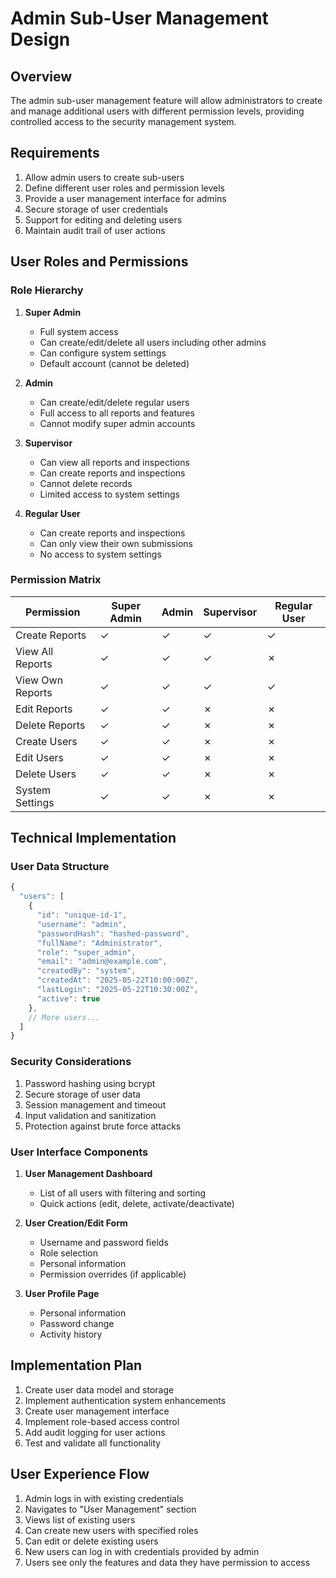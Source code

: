 # Admin Sub-User Management Design

## Overview
The admin sub-user management feature will allow administrators to create and manage additional users with different permission levels, providing controlled access to the security management system.

## Requirements
1. Allow admin users to create sub-users
2. Define different user roles and permission levels
3. Provide a user management interface for admins
4. Secure storage of user credentials
5. Support for editing and deleting users
6. Maintain audit trail of user actions

## User Roles and Permissions

### Role Hierarchy
1. **Super Admin**
   - Full system access
   - Can create/edit/delete all users including other admins
   - Can configure system settings
   - Default account (cannot be deleted)

2. **Admin**
   - Can create/edit/delete regular users
   - Full access to all reports and features
   - Cannot modify super admin accounts

3. **Supervisor**
   - Can view all reports and inspections
   - Can create reports and inspections
   - Cannot delete records
   - Limited access to system settings

4. **Regular User**
   - Can create reports and inspections
   - Can only view their own submissions
   - No access to system settings

### Permission Matrix

| Permission | Super Admin | Admin | Supervisor | Regular User |
|------------|------------|-------|------------|--------------|
| Create Reports | ✓ | ✓ | ✓ | ✓ |
| View All Reports | ✓ | ✓ | ✓ | ✗ |
| View Own Reports | ✓ | ✓ | ✓ | ✓ |
| Edit Reports | ✓ | ✓ | ✗ | ✗ |
| Delete Reports | ✓ | ✓ | ✗ | ✗ |
| Create Users | ✓ | ✓ | ✗ | ✗ |
| Edit Users | ✓ | ✓ | ✗ | ✗ |
| Delete Users | ✓ | ✓ | ✗ | ✗ |
| System Settings | ✓ | ✓ | ✗ | ✗ |

## Technical Implementation

### User Data Structure
```javascript
{
  "users": [
    {
      "id": "unique-id-1",
      "username": "admin",
      "passwordHash": "hashed-password",
      "fullName": "Administrator",
      "role": "super_admin",
      "email": "admin@example.com",
      "createdBy": "system",
      "createdAt": "2025-05-22T10:00:00Z",
      "lastLogin": "2025-05-22T10:30:00Z",
      "active": true
    },
    // More users...
  ]
}
```

### Security Considerations
1. Password hashing using bcrypt
2. Secure storage of user data
3. Session management and timeout
4. Input validation and sanitization
5. Protection against brute force attacks

### User Interface Components
1. **User Management Dashboard**
   - List of all users with filtering and sorting
   - Quick actions (edit, delete, activate/deactivate)

2. **User Creation/Edit Form**
   - Username and password fields
   - Role selection
   - Personal information
   - Permission overrides (if applicable)

3. **User Profile Page**
   - Personal information
   - Password change
   - Activity history

## Implementation Plan
1. Create user data model and storage
2. Implement authentication system enhancements
3. Create user management interface
4. Implement role-based access control
5. Add audit logging for user actions
6. Test and validate all functionality

## User Experience Flow
1. Admin logs in with existing credentials
2. Navigates to "User Management" section
3. Views list of existing users
4. Can create new users with specified roles
5. Can edit or delete existing users
6. New users can log in with credentials provided by admin
7. Users see only the features and data they have permission to access
